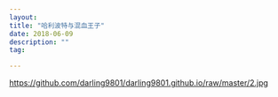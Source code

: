 ```yaml
---
layout: 
title: "哈利波特与混血王子"
date: 2018-06-09
description: ""
tag: 

---
```

https://github.com/darling9801/darling9801.github.io/raw/master/2.jpg


